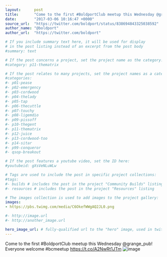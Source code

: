 ```yaml
---
layout:      post
title:       "Come to the first #BoldportClub meetup this Wednesday @grange_pub! Everyone welcome #bcmeetup"
date:        "2017-03-06 10:16:47 +0000"
source_url:  "https://twitter.com/boldport/status/838694843325038592"
author_name: "@boldport"
author_url:  "https://twitter.com/boldport"

# If you include summary text here, it will be used for display
# in the post listing instead of an excerpt from the post body
#summary: text

# If the post concerns a project, set the project name as the category:
#category: p11-thematrix

# If the post relates to many projects, set the project names as a categories array:
#categories:
#- p01-pease
#- p02-emergency
#- p03-cordwood
#- p04-thelady
#- p05-tap
#- p06-thecuttle
#- p07-touchy
#- p08-ligemdio
#- p09-pissoff
#- p10-thegent
#- p11-thematrix
#- p12-juice
#- p13-cordwood-too
#- p14-sitar
#- p99-conqueror
#- qsop-breakout

# If the post features a youtube video, set the ID here:
#youtubeid: gXsVeNLuWLw

# Tags are used to include the post in specific project collections:
#tags:
#- builds # includes the post in the project "Community Builds" listing
#- resources # includes the post in the project "Resources" listing

# The images collection is used to add images to the project gallery:
images:
- https://pbs.twimg.com/media/C6OkefWWgAQ2JL0.png

#- http://image.url
#- http://another_image.url

hero_image_url: # fully-qualified url to the "hero" image, used in twitter cards for example
---
```


Come to the first #BoldportClub meetup this Wednesday @grange_pub! Everyone welcome #bcmeetup https://t.co/A2NwRt1JTm
![image](https://pbs.twimg.com/media/C6OkefWWgAQ2JL0.png)


